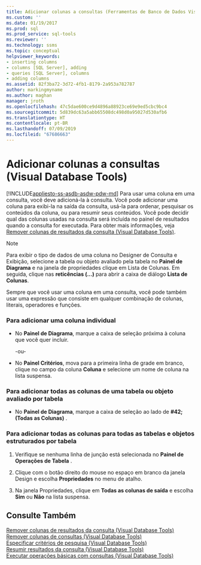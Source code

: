 ```yaml
---
title: Adicionar colunas a consultas (Ferramentas de Banco de Dados Visual) | Microsoft Docs
ms.custom: ''
ms.date: 01/19/2017
ms.prod: sql
ms.prod_service: sql-tools
ms.reviewer: ''
ms.technology: ssms
ms.topic: conceptual
helpviewer_keywords:
- inserting columns
- columns [SQL Server], adding
- queries [SQL Server], columns
- adding columns
ms.assetid: 82f3ba72-3d72-4fb1-8179-2a953a782787
author: markingmyname
ms.author: maghan
manager: jroth
ms.openlocfilehash: 47c5dae600ce9d4896a88923ce69e9ed5cbc9bc4
ms.sourcegitcommit: 5d839dc63a5abb65508dc498d0a95027d530afb6
ms.translationtype: HT
ms.contentlocale: pt-BR
ms.lasthandoff: 07/09/2019
ms.locfileid: "67686663"
---
```

# <a name="add-columns-to-queries-visual-database-tools"></a>Adicionar colunas a consultas (Visual Database Tools)
[!INCLUDE[appliesto-ss-asdb-asdw-pdw-md](../../includes/appliesto-ss-asdb-asdw-pdw-md.md)]
Para usar uma coluna em uma consulta, você deve adicioná-la à consulta. Você pode adicionar uma coluna para exibi-la na saída da consulta, usá-la para ordenar, pesquisar os conteúdos da coluna, ou para resumir seus conteúdos. Você pode decidir qual das colunas usadas na consulta será incluída no painel de resultados quando a consulta for executada. Para obter mais informações, veja [Remover colunas de resultados da consulta &#40;Visual Database Tools&#41;](../../ssms/visual-db-tools/remove-columns-from-query-results-visual-database-tools.md).  
  
> [!NOTE]  
> Para exibir o tipo de dados de uma coluna no Designer de Consulta e Exibição, selecione a tabela ou objeto avaliado pela tabela no **Painel de Diagrama** e na janela de propriedades clique em Lista de Colunas. Em seguida, clique nas **reticências (...)** para abrir a caixa de diálogo **Lista de Colunas**.  
  
Sempre que você usar uma coluna em uma consulta, você pode também usar uma expressão que consiste em qualquer combinação de colunas, literais, operadores e funções.  
  
### <a name="to-add-an-individual-column"></a>Para adicionar uma coluna individual  
  
-   No **Painel de Diagrama**, marque a caixa de seleção próxima à coluna que você quer incluir.  
  
    -ou-  
  
-   No **Painel Critérios**, mova para a primeira linha de grade em branco, clique no campo da coluna **Coluna** e selecione um nome de coluna na lista suspensa.  
  
### <a name="to-add-all-columns-for-one-table-or-table-valued-object"></a>Para adicionar todas as colunas de uma tabela ou objeto avaliado por tabela  
  
-   No **Painel de Diagrama**, marque a caixa de seleção ao lado de **#42;(Todas as Colunas)** .  
  
### <a name="to-add-all-columns-for-all-tables-and-table-structured-objects"></a>Para adicionar todas as colunas para todas as tabelas e objetos estruturados por tabela  
  
1.  Verifique se nenhuma linha de junção está selecionada no **Painel de Operações de Tabela** .  
  
2.  Clique com o botão direito do mouse no espaço em branco da janela Design e escolha **Propriedades** no menu de atalho.  
  
3.  Na janela Propriedades, clique em **Todas as colunas de saída** e escolha **Sim** ou **Não** na lista suspensa.  
  
## <a name="see-also"></a>Consulte Também  
[Remover colunas de resultados da consulta &#40;Visual Database Tools&#41;](../../ssms/visual-db-tools/remove-columns-from-query-results-visual-database-tools.md)  
[Remover colunas de consultas &#40;Visual Database Tools&#41;](../../ssms/visual-db-tools/remove-columns-from-queries-visual-database-tools.md)  
[Especificar critérios de pesquisa &#40;Visual Database Tools&#41;](../../ssms/visual-db-tools/specify-search-criteria-visual-database-tools.md)  
[Resumir resultados da consulta &#40;Visual Database Tools&#41;](../../ssms/visual-db-tools/summarize-query-results-visual-database-tools.md)  
[Executar operações básicas com consultas &#40;Visual Database Tools&#41;](../../ssms/visual-db-tools/perform-basic-operations-with-queries-visual-database-tools.md)  
  
